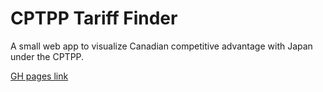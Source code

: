 # CPTPP Tariff Finder

A small web app to visualize Canadian competitive advantage with Japan under the CPTPP.

[GH pages link](https://nate-wessel.github.io/cptpp/)
